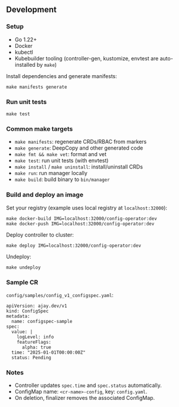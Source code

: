 ## Development

### Setup
- Go 1.22+
- Docker
- kubectl
- Kubebuilder tooling (controller-gen, kustomize, envtest are auto-installed by `make`)

Install dependencies and generate manifests:
```
make manifests generate
```

### Run unit tests
```
make test
```

### Common make targets
- `make manifests`: regenerate CRDs/RBAC from markers
- `make generate`: DeepCopy and other generated code
- `make fmt && make vet`: format and vet
- `make test`: run unit tests (with envtest)
- `make install` / `make uninstall`: install/uninstall CRDs
- `make run`: run manager locally
- `make build`: build binary to `bin/manager`

### Build and deploy an image
Set your registry (example uses local registry at `localhost:32000`):
```
make docker-build IMG=localhost:32000/config-operator:dev
make docker-push IMG=localhost:32000/config-operator:dev
```

Deploy controller to cluster:
```
make deploy IMG=localhost:32000/config-operator:dev
```

Undeploy:
```
make undeploy
```

### Sample CR
`config/samples/config_v1_configspec.yaml`:
```
apiVersion: ajay.dev/v1
kind: ConfigSpec
metadata:
  name: configspec-sample
spec:
  value: |
    logLevel: info
    featureFlags:
      alpha: true
  time: "2025-01-01T00:00:00Z"
  status: Pending
```

### Notes
- Controller updates `spec.time` and `spec.status` automatically.
- ConfigMap name: `<cr-name>-config`, key: `config.yaml`.
- On deletion, finalizer removes the associated ConfigMap.
